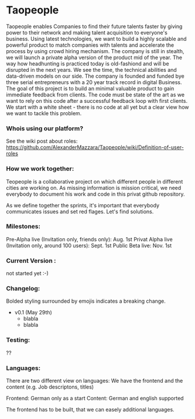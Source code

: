 # Taopeople

Taopeople enables Companies to find their future talents faster by giving power to their network and making talent acquisition to everyone's business. Using  latest technologies, we want to build a highly scalable and powerful product to match companies with talents and accelerate the process by using crowd hiring mechanism.
The company is still in stealth, we will launch a private alpha version of the product mid of the year.
The way how headhunting is practiced today is old-fashiond and will be disrupted in the next years. We see the time, the technical abilities and data-driven models on our side. The company is founded and funded bye three serial entrepreneurs with a 20 year track record in digital Business. The goal of this project is to build an minimal valuable product to gain immediate feedback from clients. The code must be state of the art as we want to rely on this code after a successful feedback loop with first clients. We start with a white sheet - there is no code at all yet but a clear view how we want to tackle this problem.

### Whois using our platform?
See the wiki post about roles: https://github.com/AlexanderMazzara/Taopeople/wiki/Definition-of-user-roles

### How we work together:
Teopeople is a collaborative project on which different people in different cities are working on. As missing information is mission critical, we need everybody to document his work and code in this privat github repository.

As we define together the sprints, it's important that everybody communicates issues and set red flages. Let's find solutions.

### Milestones:
Pre-Alpha live (Invitation only, friends only):         Aug. 1st
Privat Alpha live (Invitation only, around 100 users):  Sept. 1st
Public Beta live:                                       Nov. 1st

### Current Version : 
not started yet :-)

### Changelog:
Bolded styling surrounded by emojis indicates a breaking change.

- v0.1 (May 29th)
  - blabla
  - blabla
  
### Testing:
??

### Languages:
There are two different view on languages: We have the frontend and the content (e.g. Job descriptons, titles)

Frontend: German only as a start
Content: German and english supported

The frontend has to be built, that we can easely additional languages.
